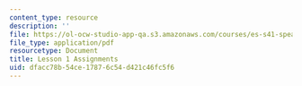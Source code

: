 ```yaml
---
content_type: resource
description: ''
file: https://ol-ocw-studio-app-qa.s3.amazonaws.com/courses/es-s41-speak-italian-with-your-mouth-full-spring-2012/dfacc78b54ce17876c54d421c46fc5f6_MITES_S41S12_compiti_1.pdf
file_type: application/pdf
resourcetype: Document
title: Lesson 1 Assignments
uid: dfacc78b-54ce-1787-6c54-d421c46fc5f6
---
```

